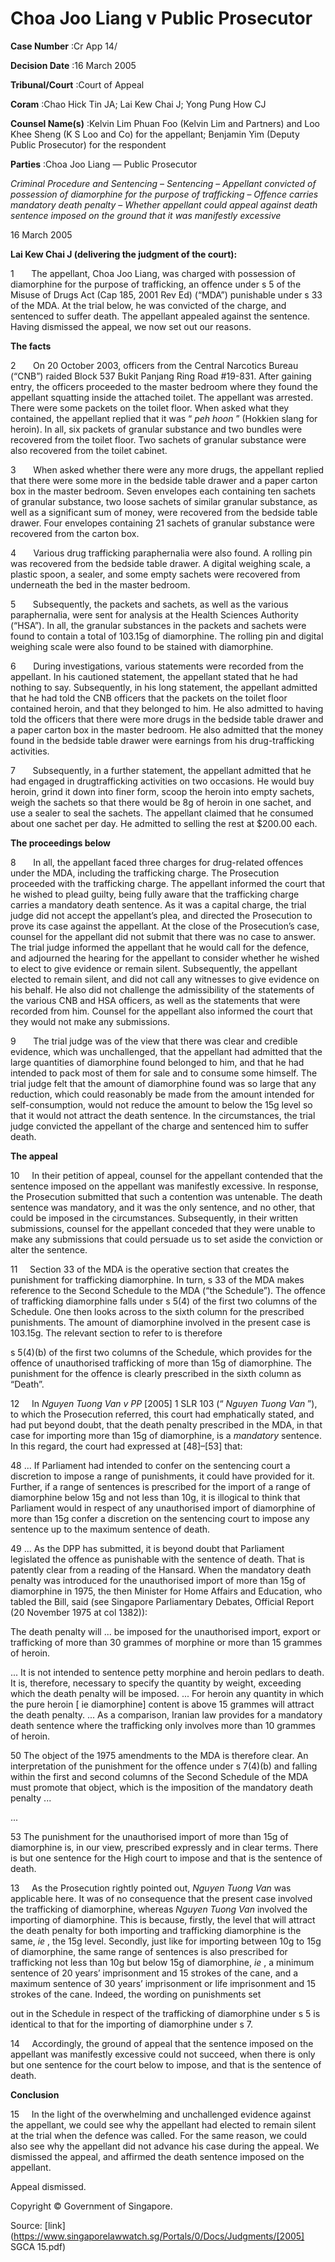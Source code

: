 # Choa Joo Liang v Public Prosecutor 



**Case Number** :Cr App 14/ 

**Decision Date** :16 March 2005 

**Tribunal/Court** :Court of Appeal 

**Coram** :Chao Hick Tin JA; Lai Kew Chai J; Yong Pung How CJ 

**Counsel Name(s)** :Kelvin Lim Phuan Foo (Kelvin Lim and Partners) and Loo Khee Sheng (K S Loo and Co) for the appellant; Benjamin Yim (Deputy Public Prosecutor) for the respondent 

**Parties** :Choa Joo Liang — Public Prosecutor 

_Criminal Procedure and Sentencing_ – _Sentencing_ – _Appellant convicted of possession of diamorphine for the purpose of trafficking_ – _Offence carries mandatory death penalty_ – _Whether appellant could appeal against death sentence imposed on the ground that it was manifestly excessive_ 

16 March 2005 

**Lai Kew Chai J (delivering the judgment of the court):** 

1       The appellant, Choa Joo Liang, was charged with possession of diamorphine for the purpose of trafficking, an offence under s 5 of the Misuse of Drugs Act (Cap 185, 2001 Rev Ed) (“MDA”) punishable under s 33 of the MDA. At the trial below, he was convicted of the charge, and sentenced to suffer death. The appellant appealed against the sentence. Having dismissed the appeal, we now set out our reasons. 

**The facts** 

2       On 20 October 2003, officers from the Central Narcotics Bureau (“CNB”) raided Block 537 Bukit Panjang Ring Road #19-831. After gaining entry, the officers proceeded to the master bedroom where they found the appellant squatting inside the attached toilet. The appellant was arrested. There were some packets on the toilet floor. When asked what they contained, the appellant replied that it was “ _peh hoon_ ” (Hokkien slang for heroin). In all, six packets of granular substance and two bundles were recovered from the toilet floor. Two sachets of granular substance were also recovered from the toilet cabinet. 

3       When asked whether there were any more drugs, the appellant replied that there were some more in the bedside table drawer and a paper carton box in the master bedroom. Seven envelopes each containing ten sachets of granular substance, two loose sachets of similar granular substance, as well as a significant sum of money, were recovered from the bedside table drawer. Four envelopes containing 21 sachets of granular substance were recovered from the carton box. 

4       Various drug trafficking paraphernalia were also found. A rolling pin was recovered from the bedside table drawer. A digital weighing scale, a plastic spoon, a sealer, and some empty sachets were recovered from underneath the bed in the master bedroom. 

5       Subsequently, the packets and sachets, as well as the various paraphernalia, were sent for analysis at the Health Sciences Authority (“HSA”). In all, the granular substances in the packets and sachets were found to contain a total of 103.15g of diamorphine. The rolling pin and digital weighing scale were also found to be stained with diamorphine. 


6       During investigations, various statements were recorded from the appellant. In his cautioned statement, the appellant stated that he had nothing to say. Subsequently, in his long statement, the appellant admitted that he had told the CNB officers that the packets on the toilet floor contained heroin, and that they belonged to him. He also admitted to having told the officers that there were more drugs in the bedside table drawer and a paper carton box in the master bedroom. He also admitted that the money found in the bedside table drawer were earnings from his drug-trafficking activities. 

7       Subsequently, in a further statement, the appellant admitted that he had engaged in drugtrafficking activities on two occasions. He would buy heroin, grind it down into finer form, scoop the heroin into empty sachets, weigh the sachets so that there would be 8g of heroin in one sachet, and use a sealer to seal the sachets. The appellant claimed that he consumed about one sachet per day. He admitted to selling the rest at $200.00 each. 

**The proceedings below** 

8       In all, the appellant faced three charges for drug-related offences under the MDA, including the trafficking charge. The Prosecution proceeded with the trafficking charge. The appellant informed the court that he wished to plead guilty, being fully aware that the trafficking charge carries a mandatory death sentence. As it was a capital charge, the trial judge did not accept the appellant’s plea, and directed the Prosecution to prove its case against the appellant. At the close of the Prosecution’s case, counsel for the appellant did not submit that there was no case to answer. The trial judge informed the appellant that he would call for the defence, and adjourned the hearing for the appellant to consider whether he wished to elect to give evidence or remain silent. Subsequently, the appellant elected to remain silent, and did not call any witnesses to give evidence on his behalf. He also did not challenge the admissibility of the statements of the various CNB and HSA officers, as well as the statements that were recorded from him. Counsel for the appellant also informed the court that they would not make any submissions. 

9       The trial judge was of the view that there was clear and credible evidence, which was unchallenged, that the appellant had admitted that the large quantities of diamorphine found belonged to him, and that he had intended to pack most of them for sale and to consume some himself. The trial judge felt that the amount of diamorphine found was so large that any reduction, which could reasonably be made from the amount intended for self-consumption, would not reduce the amount to below the 15g level so that it would not attract the death sentence. In the circumstances, the trial judge convicted the appellant of the charge and sentenced him to suffer death. 

**The appeal** 

10     In their petition of appeal, counsel for the appellant contended that the sentence imposed on the appellant was manifestly excessive. In response, the Prosecution submitted that such a contention was untenable. The death sentence was mandatory, and it was the only sentence, and no other, that could be imposed in the circumstances. Subsequently, in their written submissions, counsel for the appellant conceded that they were unable to make any submissions that could persuade us to set aside the conviction or alter the sentence. 

11     Section 33 of the MDA is the operative section that creates the punishment for trafficking diamorphine. In turn, s 33 of the MDA makes reference to the Second Schedule to the MDA (“the Schedule”). The offence of trafficking diamorphine falls under s 5(4) of the first two columns of the Schedule. One then looks across to the sixth column for the prescribed punishments. The amount of diamorphine involved in the present case is 103.15g. The relevant section to refer to is therefore 


s 5(4)(b) of the first two columns of the Schedule, which provides for the offence of unauthorised trafficking of more than 15g of diamorphine. The punishment for the offence is clearly prescribed in the sixth column as “Death”. 

12     In _Nguyen Tuong Van v PP_ <span class="citation">[2005] 1 SLR 103</span> (“ _Nguyen Tuong Van_ ”), to which the Prosecution referred, this court had emphatically stated, and had put beyond doubt, that the death penalty prescribed in the MDA, in that case for importing more than 15g of diamorphine, is a _mandatory_ sentence. In this regard, the court had expressed at [48]–[53] that: 

 48 ... If Parliament had intended to confer on the sentencing court a discretion to impose a range of punishments, it could have provided for it. Further, if a range of sentences is prescribed for the import of a range of diamorphine below 15g and not less than 10g, it is illogical to think that Parliament would in respect of any unauthorised import of diamorphine of more than 15g confer a discretion on the sentencing court to impose any sentence up to the maximum sentence of death. 

 49 ... As the DPP has submitted, it is beyond doubt that Parliament legislated the offence as punishable with the sentence of death. That is patently clear from a reading of the Hansard. When the mandatory death penalty was introduced for the unauthorised import of more than 15g of diamorphine in 1975, the then Minister for Home Affairs and Education, who tabled the Bill, said (see Singapore Parliamentary Debates, Official Report (20 November 1975 at col 1382)): 

 The death penalty will ... be imposed for the unauthorised import, export or trafficking of more than 30 grammes of morphine or more than 15 grammes of heroin. 

 ... It is not intended to sentence petty morphine and heroin pedlars to death. It is, therefore, necessary to specify the quantity by weight, exceeding which the death penalty will be imposed. ... For heroin any quantity in which the pure heroin [ ie diamorphine] content is above 15 grammes will attract the death penalty. ... As a comparison, Iranian law provides for a mandatory death sentence where the trafficking only involves more than 10 grammes of heroin. 

 50 The object of the 1975 amendments to the MDA is therefore clear. An interpretation of the punishment for the offence under s 7(4)(b) and falling within the first and second columns of the Second Schedule of the MDA must promote that object, which is the imposition of the mandatory death penalty ... 

 ... 

 53 The punishment for the unauthorised import of more than 15g of diamorphine is, in our view, prescribed expressly and in clear terms. There is but one sentence for the High court to impose and that is the sentence of death. 

13     As the Prosecution rightly pointed out, _Nguyen Tuong Van_ was applicable here. It was of no consequence that the present case involved the trafficking of diamorphine, whereas _Nguyen Tuong Van_ involved the importing of diamorphine. This is because, firstly, the level that will attract the death penalty for both importing and trafficking diamorphine is the same, _ie_ , the 15g level. Secondly, just like for importing between 10g to 15g of diamorphine, the same range of sentences is also prescribed for trafficking not less than 10g but below 15g of diamorphine, _ie_ , a minimum sentence of 20 years’ imprisonment and 15 strokes of the cane, and a maximum sentence of 30 years’ imprisonment or life imprisonment and 15 strokes of the cane. Indeed, the wording on punishments set 


out in the Schedule in respect of the trafficking of diamorphine under s 5 is identical to that for the importing of diamorphine under s 7. 

14     Accordingly, the ground of appeal that the sentence imposed on the appellant was manifestly excessive could not succeed, when there is only but one sentence for the court below to impose, and that is the sentence of death. 

**Conclusion** 

15     In the light of the overwhelming and unchallenged evidence against the appellant, we could see why the appellant had elected to remain silent at the trial when the defence was called. For the same reason, we could also see why the appellant did not advance his case during the appeal. We dismissed the appeal, and affirmed the death sentence imposed on the appellant. 

Appeal dismissed. 

 Copyright © Government of Singapore. 


Source: [link](https://www.singaporelawwatch.sg/Portals/0/Docs/Judgments/[2005] SGCA 15.pdf)
